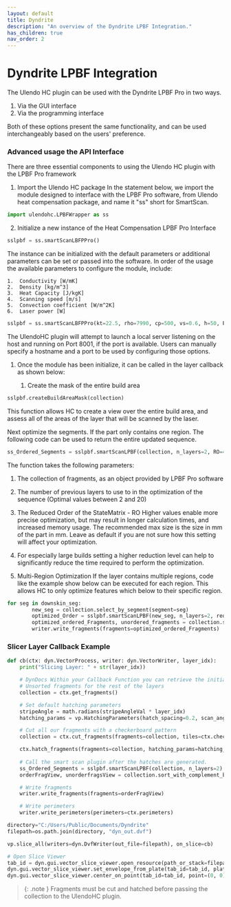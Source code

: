 ```yaml
---
layout: default
title: Dyndrite
description: "An overview of the Dyndrite LPBF Integration."
has_children: true
nav_order: 2
---
```


# Dyndrite LPBF Integration
The Ulendo HC plugin can be used with the Dyndrite LPBF Pro in two ways. 

1. Via the GUI interface
2. Via the programming interface

Both of these options present the same functionality, and can be used interchangeably based on the users' preference. 


### Advanced usage the API Interface
There are three essential components to using the Ulendo HC plugin with the LPBF Pro framework

1. Import the Ulendo HC package
In the statement below, we import the module designed to interface with the LPBF Pro software, from Ulendo heat compensation package, and name it "ss" short for SmartScan.
```python
import ulendohc.LPBFWrapper as ss
```

2. Initialize a new instance of the Heat Compensation LPBF Pro Interface
```python
sslpbf = ss.smartScanLBFPPro()
```
The instance can be initialized with the default parameters or additional parameters can be set or passed into the software. 
In order of the usage the available parameters to configure the module, include:

    1.  Conductivity [W/mK]
    2.  Density [kg/m^3]
    3.  Heat Capacity [J/kgK]
    4.  Scanning speed [m/s]
    5.  Convection coefficient [W/m^2K]        
    6.  Laser power [W]

```python
sslpbf = ss.smartScanLBFPPro(kt=22.5, rho=7990, cp=500, vs=0.6, h=50, P=100,  port = 8001, host = "127.0.0.1")
```

The UlendoHC plugin will attempt to launch a local server listening on the host and running on Port 8001, if the port is available. Users can manually specify a hostname and a port to be used by configuring those options.

1. Once the module has been initialize, it can be called in the layer callback as shown below:


    1. Create the mask of the entire build area
```python
sslpbf.createBuildAreaMask(collection)
```
This function allows HC to create a view over the entire build area, and assess all of the areas of the layer that will be scanned by the laser.

Next optimize the segments. If the part only contains one region. The following code can be used to return the entire updated sequence.

```python
ss_Ordered_Segments = sslpbf.smartScanLPBF(collection, n_layers=2, RO=40)  
```
The function takes the following parameters:
1. The collection of fragments, as an object provided by LPBF Pro software
3. The number of previous layers to use to in the optimization of the sequence (Optimal values between 2 and 20)
4. The Reduced Order of the StateMatrix - RO Higher values enable more precise optimization, but may result in longer calculation times, and increased memory usage. The recommended max size is the size in mm of the part in mm. Leave as default if you are not sure how this setting will affect your optimization.
5. For especially large builds setting a higher reduction level can help to significantly reduce the time required to perform the optimization.

2. Multi-Region Optimization
If the layer contains multiple regions, code like the example show below can be executed for each region. This allows HC to only optimize features which below to their specific region.

```python
for seg in downskin_seg:
        new_seg = collection.select_by_segment(segment=seg)
        optimized_Order = sslpbf.smartScanLPBF(new_seg, n_layers=2, reduced_Order=50)  
        optimized_ordered_Fragments, unordered_fragments = collection.sort_with_complement_by_ids(optimized_Order)   
        writer.write_fragments(fragments=optimized_ordered_Fragments)
```



### Slicer Layer Callback Example
```python
def cb(ctx: dyn.VectorProcess, writer: dyn.VectorWriter, layer_idx):
    print("Slicing Layer: " + str(layer_idx))

    # DynDocs Within your Callback Function you can retrieve the initial group of unsorted and uncut fragments with
    # Unsorted fragments for the rest of the layers
    collection = ctx.get_fragments()

    # Set default hatching parameters
    stripeAngle = math.radians(stripeAngleVal * layer_idx)
    hatching_params = vp.HatchingParameters(hatch_spacing=0.2, scan_angle=stripeAngle, hatch_length=1.0)    

    # Cut all our fragments with a checkerboard pattern
    collection = ctx.cut_fragments(fragments=collection, tiles=ctx.checkerboard_tiles(5, 5, 0), cut_tag="collection")

    ctx.hatch_fragments(fragments=collection, hatching_params=hatching_params)
    
    # Call the smart scan plugin after the hatches are generated.
    ss_Ordered_Segments = sslpbf.smartScanLPBF(collection, n_layers=2)  
    orderFragView, unorderfragsView = collection.sort_with_complement_by_ids(ss_Ordered_Segments)   

    # Write fragments
    writer.write_fragments(fragments=orderFragView)

    # Write perimeters
    writer.write_perimeters(perimeters=ctx.perimeters)

directory="C:/Users/Public/Documents/Dyndrite"
filepath=os.path.join(directory, "dyn_out.dvf")

vp.slice_all(writers=dyn.DvfWriter(out_file=filepath), on_slice=cb)

# Open Slice Viewer
tab_id = dyn.gui.vector_slice_viewer.open_resource(path_or_stack=filepath)
dyn.gui.vector_slice_viewer.set_envelope_from_plate(tab_id=tab_id, plate_dims=dyn.printer.plate)
dyn.gui.vector_slice_viewer.center_on_point(tab_id=tab_id, point=(0, 0), zoom_level=0)
```

> {: .note }
  Fragments must be cut and hatched before passing the collection to the UlendoHC plugin.
